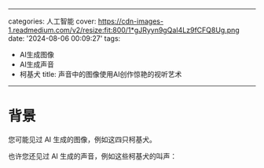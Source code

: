 
---
categories: 人工智能
cover: https://cdn-images-1.readmedium.com/v2/resize:fit:800/1*gJRyyn9gQaI4Lz9fCFQ8Ug.png
date: '2024-08-06 00:09:27'
tags:
  - AI生成图像
  - AI生成声音
  - 柯基犬
title: 声音中的图像使用AI创作惊艳的视听艺术

---


# 背景

您可能见过 AI 生成的图像，例如这四只柯基犬。



也许您还见过 AI 生成的声音，例如这些柯基犬的叫声：
